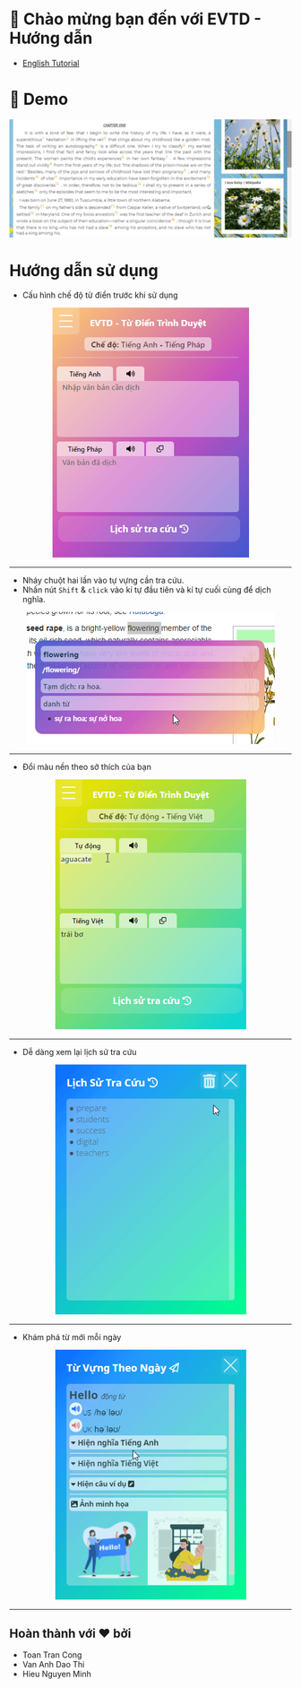 # 👋 Chào mừng bạn đến với EVTD - Hướng dẫn

* [English Tutorial](./English.md)

# 🚀 Demo
![demo_en](./demo.gif)

# Hướng dẫn sử dụng
* Cấu hình chế độ từ điển trước khi sử dụng
<p align="center">
  <img  src="./feature2.gif">
</p>

---
* Nháy chuột hai lần vào tự vựng cần tra cứu.
* Nhấn nút ```Shift``` & ```click``` vào kí tự đầu tiên và kí tự cuối cùng để dịch nghĩa.

<p align="center">
  <img src="./feature1.gif">
</p>

---
* Đổi màu nền theo sở thích của bạn
<p align="center">
  <img src="./color.gif">
</p>

---
* Dễ dàng xem lại lịch sử tra cứu
<p align="center">
  <img src="./history.gif">
</p>

---
* Khám phá từ mới mỗi ngày
<p align="center">
  <img src="./daily.gif">
</p>

---
 
## Hoàn thành với ❤ bởi
* Toan Tran Cong
* Van Anh Dao Thi 
* Hieu Nguyen Minh

